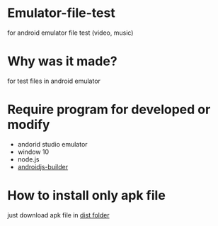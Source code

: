 # Emulator-file-test
for android emulator file test (video, music)

# Why was it made?

for test files in android emulator

# Require program for developed or modify

- andorid studio emulator
- window 10
- node.js
- [androidjs-builder](https://android-js.github.io/)

# How to install only apk file

just download apk file in [dist folder](https://github.com/dydgns2017/emulator-file-test/tree/main/youtube-dl-downloader-app/dist)
